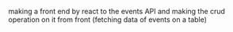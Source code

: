 making a front end by react to the events API and making the crud operation on it from front (fetching data of events on a table)
